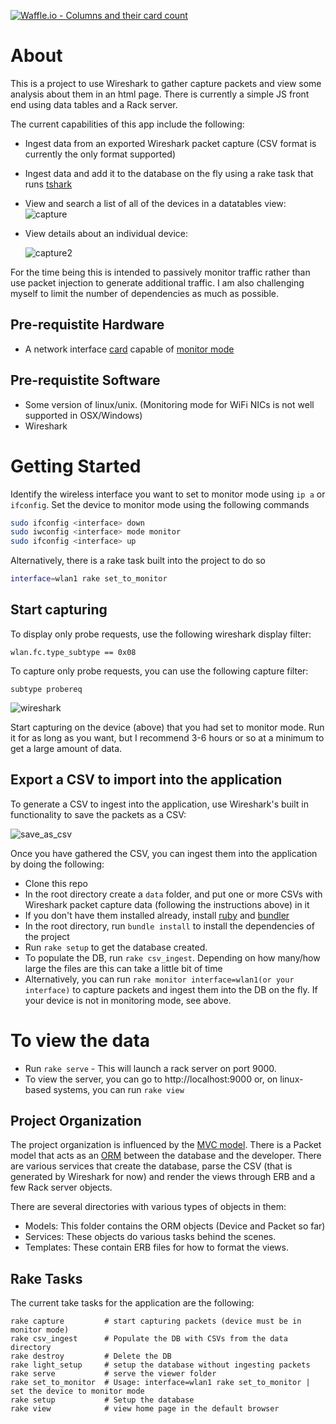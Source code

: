 [![Waffle.io - Columns and their card count](https://badge.waffle.io/boveus/wifinder.svg?columns=all)](https://waffle.io/boveus/wifinder)

# About #
This is a project to use Wireshark to gather capture packets and view some analysis about them in an html page.  There is currently a simple JS front end using data tables and a Rack server.

The current capabilities of this app include the following:
  - Ingest data from an exported Wireshark packet capture (CSV format is currently the only format supported)
  - Ingest data and add it to the database on the fly using a rake task that runs [tshark](https://www.wireshark.org/docs/man-pages/tshark.html)
  - View and search a list of all of the devices in a datatables view:
    ![capture](https://user-images.githubusercontent.com/20469703/46324369-2bdc0680-c5c1-11e8-8488-c38638cda6f2.PNG)
  - View details about an individual device:
  
    ![capture2](https://user-images.githubusercontent.com/20469703/46324399-4ada9880-c5c1-11e8-9896-a6cdde1f9e4e.PNG)
  

For the time being this is intended to passively monitor traffic rather than use packet injection to generate additional traffic.  I am also challenging myself to limit the number of dependencies as much as possible.

## Pre-requistite Hardware ##
- A network interface [card](https://www.acrylicwifi.com/en/support-webinars-wifi-wireless-network-software-tools/compatible-hardware/) capable of [monitor mode](https://en.wikipedia.org/wiki/Monitor_mode)

## Pre-requistite Software ##
- Some version of linux/unix. (Monitoring mode for WiFi NICs is not well supported in OSX/Windows)
- Wireshark

# Getting Started #
Identify the wireless interface you want to set to monitor mode using `ip a` or `ifconfig`.
Set the device to monitor mode using the following commands
```bash
sudo ifconfig <interface> down
sudo iwconfig <interface> mode monitor
sudo ifconfig <interface> up
```
Alternatively, there is a rake task built into the project to do so
```bash
interface=wlan1 rake set_to_monitor
```
## Start capturing
To display only probe requests, use the following wireshark display filter:
```
wlan.fc.type_subtype == 0x08
```
To capture only probe requests, you can use the following capture filter:
```
subtype probereq
```
![wireshark](https://user-images.githubusercontent.com/20469703/43873015-c7a73290-9b52-11e8-85b9-31683bdd22e2.png)

Start capturing on the device (above) that you had set to monitor mode.  Run it for as long as you want, but I recommend 3-6 hours or so at a minimum to get a large amount of data.

## Export a CSV to import into the application

To generate a CSV to ingest into the application, use Wireshark's built in functionality to save the packets as a CSV:

![save_as_csv](https://user-images.githubusercontent.com/20469703/43873029-dfc5e902-9b52-11e8-9913-d79c0c68f7fa.PNG)

Once you have gathered the CSV, you can ingest them into the application by doing the following:

- Clone this repo
- In the root directory create a `data` folder, and put one or more CSVs with Wireshark packet capture data (following the instructions above) in it
- If you don't have them installed already, install [ruby](https://www.ruby-lang.org/en/documentation/installation/) and [bundler](https://bundler.io/)
- In the root directory, run `bundle install` to install the dependencies of the project
- Run `rake setup` to get the database created.
- To populate the DB, run `rake csv_ingest`. Depending on how many/how large the files are this can take a little bit of time
- Alternatively, you can run `rake monitor interface=wlan1(or your interface)` to capture packets and ingest them into the DB on the fly.  If your device is not in monitoring mode, see above.

# To view the data
- Run `rake serve` - This will launch a rack server on port 9000.
- To view the server, you can go to http://localhost:9000 or, on linux-based systems, you can run `rake view`

## Project Organization ##
The project organization is influenced by the [MVC model](https://en.wikipedia.org/wiki/Model%E2%80%93view%E2%80%93controller). There is a Packet model that acts as an [ORM](https://en.wikipedia.org/wiki/Object-relational_mapping) between the database and the developer.  There are various services that create the database, parse the CSV (that is generated by Wireshark for now) and render the views through ERB and a few Rack server objects.

There are several directories with various types of objects in them:
- Models: This folder contains the ORM objects (Device and Packet so far)
- Services: These objects do various tasks behind the scenes.
- Templates: These contain ERB files for how to format the views.

## Rake Tasks ##

The current take tasks for the application are the following:

```shell
rake capture         # start capturing packets (device must be in monitor mode)
rake csv_ingest      # Populate the DB with CSVs from the data directory
rake destroy         # Delete the DB
rake light_setup     # setup the database without ingesting packets
rake serve           # serve the viewer folder
rake set_to_monitor  # Usage: interface=wlan1 rake set_to_monitor | set the device to monitor mode
rake setup           # Setup the database
rake view            # view home page in the default browser
```
